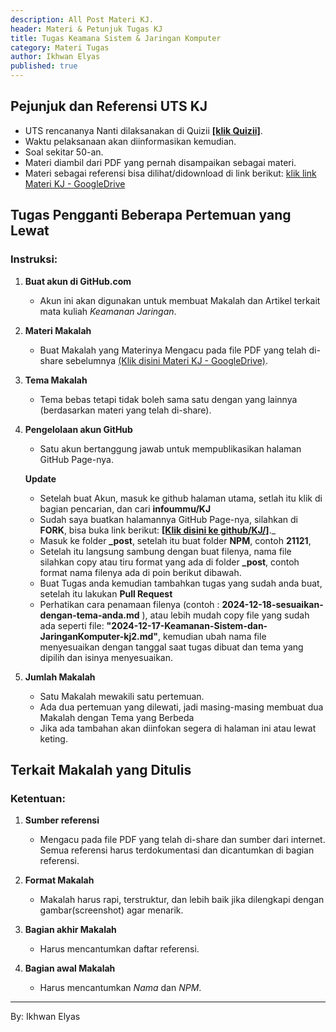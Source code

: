 ```yaml
---
description: All Post Materi KJ.
header: Materi & Petunjuk Tugas KJ
title: Tugas Keamana Sistem & Jaringan Komputer
category: Materi Tugas
author: Ikhwan Elyas
published: true
---
```


## Pejunjuk dan Referensi UTS KJ
- UTS rencananya Nanti dilaksanakan di Quizii **[[klik Quizii]](https://quizizz.com/)**.
- Waktu pelaksanaan akan diinformasikan kemudian.
- Soal sekitar 50-an.
- Materi diambil dari PDF yang pernah disampaikan sebagai materi.
- Materi sebagai referensi bisa dilihat/didownload di link berikut: [klik link Materi KJ - GoogleDrive](https://drive.google.com/drive/folders/1z3DPCvVm7tso1n8lYAeRlLdjPrwDdtZy?usp=sharing)

## Tugas Pengganti Beberapa Pertemuan yang Lewat

### Instruksi:
1. **Buat akun di GitHub.com**
   - Akun ini akan digunakan untuk membuat Makalah dan Artikel terkait mata kuliah *Keamanan Jaringan*.

2. **Materi Makalah**
   - Buat Makalah yang Materinya Mengacu pada file PDF yang telah di-share sebelumnya [(Klik disini Materi KJ - GoogleDrive)](https://drive.google.com/drive/folders/1z3DPCvVm7tso1n8lYAeRlLdjPrwDdtZy?usp=sharing).

3. **Tema Makalah**
   - Tema bebas tetapi tidak boleh sama satu dengan yang lainnya (berdasarkan materi yang telah di-share).

4. **Pengelolaan akun GitHub**
   - Satu akun bertanggung jawab untuk mempublikasikan halaman GitHub Page-nya.

   **Update**
   - Setelah buat Akun, masuk ke github halaman utama, setlah itu klik di bagian pencarian, dan cari **infoummu/KJ**
   - Sudah saya buatkan halamannya GitHub Page-nya, silahkan di **FORK**, bisa buka link berikut: [**[Klik disini ke github/KJ/]**](https://github.com/infoummu/KJ/)._
   - Masuk ke folder **_post**, setelah itu buat folder **NPM**, contoh **21121**,
   - Setelah itu langsung sambung dengan buat filenya, nama file silahkan copy atau tiru format yang ada di folder **_post**, contoh format nama filenya ada di poin berikut dibawah.
   - Buat Tugas anda kemudian tambahkan tugas yang sudah anda buat, setelah itu lakukan **Pull Request**
   - Perhatikan cara penamaan filenya (contoh : **2024-12-18-sesuaikan-dengan-tema-anda.md** ), atau lebih mudah copy file yang sudah ada seperti file: **"2024-12-17-Keamanan-Sistem-dan-JaringanKomputer-kj2.md"**, kemudian ubah nama file menyesuaikan dengan tanggal saat tugas dibuat dan tema yang dipilih dan isinya menyesuaikan.

5. **Jumlah Makalah**
   - Satu Makalah mewakili satu pertemuan.
   - Ada dua pertemuan yang dilewati, jadi masing-masing membuat dua Makalah dengan Tema yang Berbeda
   - Jika ada tambahan akan diinfokan segera di halaman ini atau lewat keting. 

## Terkait Makalah yang Ditulis

### Ketentuan:
1. **Sumber referensi**
   - Mengacu pada file PDF yang telah di-share dan sumber dari internet. Semua referensi harus terdokumentasi dan dicantumkan di bagian referensi.

2. **Format Makalah**
   - Makalah harus rapi, terstruktur, dan lebih baik jika dilengkapi dengan gambar(screenshot) agar menarik.

3. **Bagian akhir Makalah**
   - Harus mencantumkan daftar referensi.

4. **Bagian awal Makalah**
   - Harus mencantumkan *Nama* dan *NPM*. 


***
By: Ikhwan Elyas